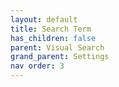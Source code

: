```yaml
---
layout: default
title: Search Term
has_children: false
parent: Visual Search
grand_parent: Settings
nav order: 3
---
```

